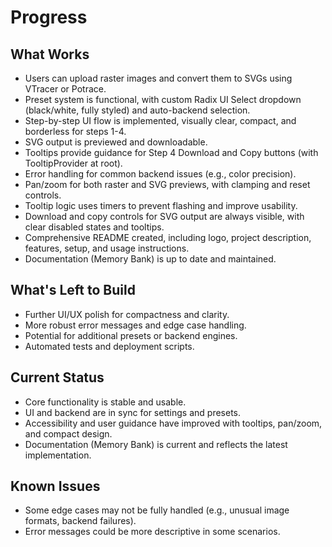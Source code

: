 # Progress

## What Works
- Users can upload raster images and convert them to SVGs using VTracer or Potrace.
- Preset system is functional, with custom Radix UI Select dropdown (black/white, fully styled) and auto-backend selection.
- Step-by-step UI flow is implemented, visually clear, compact, and borderless for steps 1-4.
- SVG output is previewed and downloadable.
- Tooltips provide guidance for Step 4 Download and Copy buttons (with TooltipProvider at root).
- Error handling for common backend issues (e.g., color precision).
- Pan/zoom for both raster and SVG previews, with clamping and reset controls.
- Tooltip logic uses timers to prevent flashing and improve usability.
- Download and copy controls for SVG output are always visible, with clear disabled states and tooltips.
- Comprehensive README created, including logo, project description, features, setup, and usage instructions.
- Documentation (Memory Bank) is up to date and maintained.

## What's Left to Build
- Further UI/UX polish for compactness and clarity.
- More robust error messages and edge case handling.
- Potential for additional presets or backend engines.
- Automated tests and deployment scripts.

## Current Status
- Core functionality is stable and usable.
- UI and backend are in sync for settings and presets.
- Accessibility and user guidance have improved with tooltips, pan/zoom, and compact design.
- Documentation (Memory Bank) is current and reflects the latest implementation.

## Known Issues
- Some edge cases may not be fully handled (e.g., unusual image formats, backend failures).
- Error messages could be more descriptive in some scenarios. 